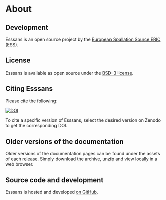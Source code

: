 # About

## Development

Esssans is an open source project by the [European Spallation Source ERIC](https://europeanspallationsource.se/) (ESS).

## License

Esssans is available as open source under the [BSD-3 license](https://opensource.org/licenses/BSD-3-Clause).

## Citing Esssans

Please cite the following:

[![DOI](https://zenodo.org/badge/685058554.svg)](https://zenodo.org/doi/10.5281/zenodo.10057069)

To cite a specific version of Esssans, select the desired version on Zenodo to get the corresponding DOI.

## Older versions of the documentation

Older versions of the documentation pages can be found under the assets of each [release](https://github.com/scipp/esssans/releases).
Simply download the archive, unzip and view locally in a web browser.

## Source code and development

Esssans is hosted and developed [on GitHub](https://github.com/scipp/esssans).
